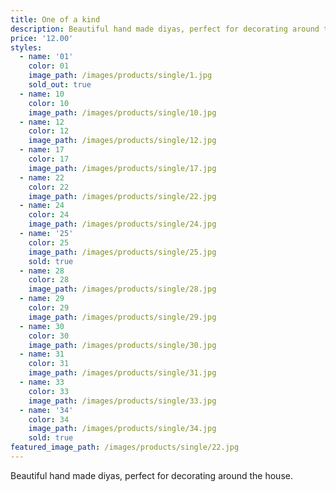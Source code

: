 ```yaml
---
title: One of a kind
description: Beautiful hand made diyas, perfect for decorating around the house.
price: '12.00'
styles:
  - name: '01'
    color: 01
    image_path: /images/products/single/1.jpg
    sold_out: true
  - name: 10
    color: 10
    image_path: /images/products/single/10.jpg
  - name: 12
    color: 12
    image_path: /images/products/single/12.jpg
  - name: 17
    color: 17
    image_path: /images/products/single/17.jpg
  - name: 22
    color: 22
    image_path: /images/products/single/22.jpg
  - name: 24
    color: 24
    image_path: /images/products/single/24.jpg
  - name: '25'
    color: 25
    image_path: /images/products/single/25.jpg
    sold: true
  - name: 28
    color: 28
    image_path: /images/products/single/28.jpg
  - name: 29
    color: 29
    image_path: /images/products/single/29.jpg
  - name: 30
    color: 30
    image_path: /images/products/single/30.jpg
  - name: 31
    color: 31
    image_path: /images/products/single/31.jpg
  - name: 33
    color: 33
    image_path: /images/products/single/33.jpg
  - name: '34'
    color: 34
    image_path: /images/products/single/34.jpg
    sold: true
featured_image_path: /images/products/single/22.jpg
---
```


Beautiful hand made diyas, perfect for decorating around the house.
